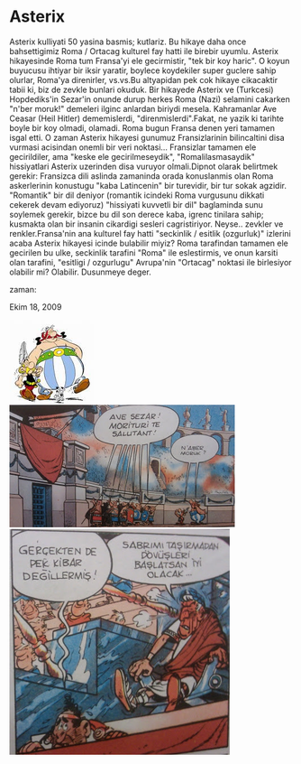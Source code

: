 # Asterix
Asterix kulliyati 50 yasina basmis; kutlariz. Bu hikaye daha once bahsettigimiz Roma / Ortacag kulturel fay hatti ile birebir uyumlu. Asterix hikayesinde Roma tum Fransa'yi ele gecirmistir, "tek bir koy haric". O koyun buyucusu ihtiyar bir iksir yaratir, boylece koydekiler super guclere sahip olurlar, Roma'ya direnirler, vs.vs.Bu  altyapidan pek cok hikaye cikacaktir tabii ki, biz de zevkle bunlari okuduk. Bir hikayede Asterix ve (Turkcesi) Hopdediks'in Sezar'in onunde durup herkes Roma (Nazi) selamini cakarken "n'ber moruk!" demeleri ilginc anlardan biriydi mesela. Kahramanlar Ave Ceasar (Heil Hitler) dememislerdi, "direnmislerdi".Fakat, ne yazik ki tarihte boyle bir koy olmadi, olamadi. Roma bugun Fransa denen yeri tamamen isgal etti. O zaman Asterix hikayesi gunumuz Fransizlarinin bilincaltini disa vurmasi acisindan onemli bir veri noktasi... Fransizlar tamamen ele gecirildiler, ama "keske ele gecirilmeseydik", "Romalilasmasaydik" hissiyatlari Asterix uzerinden disa vuruyor olmali.Dipnot olarak belirtmek gerekir: Fransizca dili aslinda zamaninda orada konuslanmis olan Roma askerlerinin konustugu "kaba Latincenin" bir turevidir, bir tur sokak agzidir. "Romantik" bir dil deniyor (romantik icindeki Roma vurgusunu dikkati cekerek devam ediyoruz) "hissiyati kuvvetli bir dil" baglaminda sunu soylemek gerekir, bizce bu dil son derece kaba, igrenc tinilara sahip;  kusmakta olan bir insanin cikardigi sesleri cagristiriyor. Neyse.. zevkler ve renkler.Fransa'nin ana kulturel fay hatti "seckinlik / esitlik (ozgurluk)" izlerini acaba Asterix hikayesi icinde bulabilir miyiz? Roma tarafindan tamamen ele gecirilen bu ulke, seckinlik tarafini "Roma" ile eslestirmis, ve onun karsiti olan tarafini, "esitligi / ozgurlugu" Avrupa'nin "Ortacag" noktasi ile birlesiyor olabilir mi? Olabilir. Dusunmeye deger.







zaman:

Ekim 18, 2009










![](astrix.jpeg)
![](asterix_1.jpg)
![](asterix_2.jpg)
